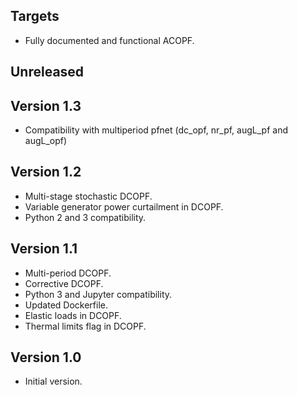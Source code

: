 Targets
-------
* Fully documented and functional ACOPF.

Unreleased
----------

Version 1.3
-----------
* Compatibility with multiperiod pfnet (dc_opf, nr_pf, augL_pf and augL_opf)

Version 1.2
-----------
* Multi-stage stochastic DCOPF.
* Variable generator power curtailment in DCOPF.
* Python 2 and 3 compatibility.

Version 1.1
-----------
* Multi-period DCOPF.
* Corrective DCOPF.
* Python 3 and Jupyter compatibility.
* Updated Dockerfile.
* Elastic loads in DCOPF.
* Thermal limits flag in DCOPF.

Version 1.0
-----------
* Initial version.
